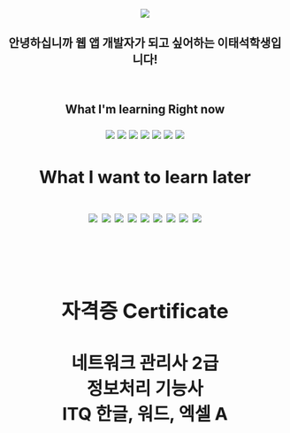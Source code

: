 <p align="center">
  <img src="https://capsule-render.vercel.app/api?type=slice&color=50BCDF&height=300&section=header&text=Welcome&fontColor=FFFFFF&fontSize=90&animation=fadeIn"/>
</p>
<h2 align="center">
  안녕하십니까 웹 앱 개발자가 되고 싶어하는 이태석학생입니다!
</h2>
<br>
<h2 align = "center">What I'm learning Right now<h/2>
<p>
<img src="https://img.shields.io/badge/React-61dafb?style=for-the-badge&logo=React&logoColor=black">
<img src="https://img.shields.io/badge/Python-3776ab?style=for-the-badge&logo=Python&logoColor=black">
<img src="https://img.shields.io/badge/MySQL-4479a1?style=for-the-badge&logo=MySQL&logoColor=black">
<img src="https://img.shields.io/badge/JS-F7df1e\?style=for-the-badge&logo=JavaScript&logoColor=black">
<img src="https://img.shields.io/badge/Java-ff7800?style=for-the-badge&logo=JAVA&logoColor=black">
<img src="https://img.shields.io/badge/Kotlin-7f52ff?style=for-the-badge&logo=Kotlin&logoColor=black">
<img src="https://img.shields.io/badge/SpringBOOT-6db33f?style=for-the-badge&logo=Spring Boot&logoColor=black">
</p>
<h2 align = "center">What I want to learn later<h/2>
<p>
<img src="https://img.shields.io/badge/Spring-6db33f?style=for-the-badge&logo=Spring&logoColor=black">
<img src="https://img.shields.io/badge/Linux-fcc624?style=for-the-badge&logo=Linux&logoColor=black">
<img src="https://img.shields.io/badge/Amazon AWS-#232f3e?style=for-the-badge&logo=Amazon AWS&logoColor=black">
<img src="https://img.shields.io/badge/MariaDB-003545?style=for-the-badge&logo=MariaDB&logoColor=black">
<img src="https://img.shields.io/badge/MongoDB-003545?style=for-the-badge&logo=MongoDB&logoColor=black">
<img src="https://img.shields.io/badge/Flutter-02569B?style=for-the-badge&logo=Flutter&logoColor=black">
<img src="https://img.shields.io/badge/MariaDB-003545?style=for-the-badge&logo=MariaDB&logoColor=black">
<img src="https://img.shields.io/badge/Go-00ADD8?style=for-the-badge&logo=Go&logoColor=black">
<img src="https://img.shields.io/badge/TypeScript-3178c6?style=for-the-badge&logo=TypeScript&logoColor=black">
</p> 


<br>
<h3>
  자격증 Certificate
</h3>
<h4>
  네트워크 관리사 2급
  <br>
  정보처리 기능사
  <br>
  ITQ 한글, 워드, 엑셀 A
  <br>
</h4>
 


 
